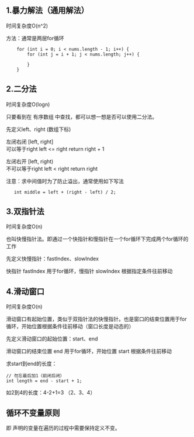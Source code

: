 ## 1.暴力解法（通用解法）
时间复杂度O(n^2)

方法：通常是两层for循环
```
    for (int i = 0; i < nums.length - 1; i++) {
        for (int j = i + 1; j < nums.length; j++) {
            
        }
    }
```
## 2.二分法
时间复杂度O(logn)

只要看到在 有序数组 中查找，都可以想一想是否可以使用二分法。

先定义left、right (数组下标)

左闭右闭 [left, right]  
可以等于right
left <= right
return right + 1

左闭右开 [left, right)  
不可以等于right
left < right
return right

注意：求中间值时为了防止溢出，通常使用如下写法
```
   int middle = left + (right - left) / 2;
```

## 3.双指针法
时间复杂度O(n)

也叫快慢指针法。即通过一个快指针和慢指针在一个for循环下完成两个for循环的工作

先定义快慢指针：fastIndex、slowIndex

快指针 fastIndex 用于for循环，慢指针 slowIndex 根据指定条件往前移动

## 4.滑动窗口
时间复杂度O(n)

滑动窗口有起始位置，类似于双指针法的快慢指针。也是窗口的结束位置用于for循环，开始位置根据条件往前移动（窗口长度是动态的）

先定义滑动窗口的起始位置：start、end

滑动窗口的结束位置 end 用于for循环，开始位置 start 根据条件往前移动

求start到end的长度：
```
// 勿忘最后加1（前闭后闭）
int length = end - start + 1;
```
如2到4的长度：4-2+1=3 （2、3、4）

## 循环不变量原则
即 声明的变量在遍历的过程中需要保持定义不变。